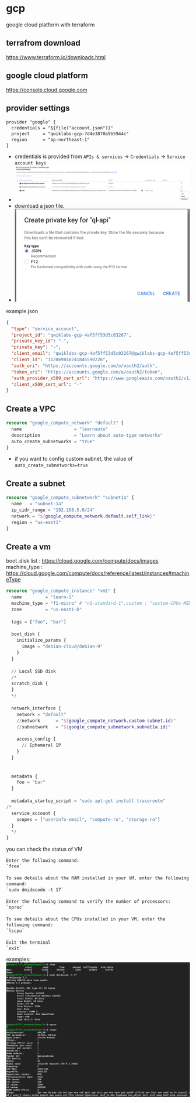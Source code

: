 # gcp
google cloud platform with terraform

## terrafrom download
https://www.terraform.io/downloads.html

## google cloud platform
https://console.cloud.google.com

## provider settings
~~~~
provider "google" {
  credentials = "${file("account.json")}"
  project     = "qwiklabs-gcp-7d4e3870a9b5944c"
  region      = "ap-northeast-1"
}
~~~~
- credentials is provided from `APIs & services` -> `Credentials` -> `Service account keys`
- ![](img/api.png)
- download a json file.
- ![](img/api_2.png)

example.json
```json
{
  "type": "service_account",
  "project_id": "qwiklabs-gcp-4af5ff53d5c03267",
  "private_key_id": "-",
  "private_key": "-",
  "client_email": "qwiklabs-gcp-4af5ff53d5c03267@qwiklabs-gcp-4af5ff53d5c03267.iam.gserviceaccount.com",
  "client_id": "112069848741845590226",
  "auth_uri": "https://accounts.google.com/o/oauth2/auth",
  "token_uri": "https://accounts.google.com/o/oauth2/token",
  "auth_provider_x509_cert_url": "https://www.googleapis.com/oauth2/v1/certs",
  "client_x509_cert_url": "-"
}
```

## Create a VPC
```terraform
resource "google_compute_network" "default" {
  name                    = "learnauto"
  description             = "Learn about auto-type networks"
  auto_create_subnetworks = "true"
}
```
- if you want to config custom subnet, the value of `auto_create_subnetworks=true`

## Create a subnet
```terraform
resource "google_compute_subnetwork" "subnet1a" {
  name   = "subnet-1a"
  ip_cidr_range = "192.168.5.0/24"
  network = "${google_compute_network.default.self_link}"
  region = "us-east1"
}
```

## Create a vm
boot_disk list : https://cloud.google.com/compute/docs/images
machine_type : https://cloud.google.com/compute/docs/reference/latest/instances#machineType
```terraform
resource "google_compute_instance" "vm1" {
  name         = "learn-1"
  machine_type = "f1-micro" # "n1-standard-1",custom : "custom-CPUs-MEMORY", example :  "custom-2-2048" 
  zone         = "us-east1-b"

  tags = ["foo", "bar"]

  boot_disk {
    initialize_params {
      image = "debian-cloud/debian-9"
    }
  }

  // Local SSD disk
  /*
  scratch_disk {
  }
  */

  network_interface {
    network = "default"
    //network      = "${google_compute_network.custom-subnet.id}"
    //subnetwork   = "${google_compute_subnetwork.subnet1a.id}"

    access_config {
      // Ephemeral IP
    }
  }


  metadata {
    foo = "bar"
  }

  metadata_startup_script = "sudo apt-get install traceroute"
/*
  service_account {
    scopes = ["userinfo-email", "compute-ro", "storage-ro"]
  }
  */
}
```

you can check the status of VM
~~~~
Enter the following command: 
`free`

To see details about the RAM installed in your VM, enter the following command:
`sudo dmidecode -t 17`

Enter the following command to verify the number of processors:
`nproc`

To see details about the CPUs installed in your VM, enter the following command:
`lscpu`

Exit the terminal
`exit`
~~~~
examples:
![](img/status.png)
